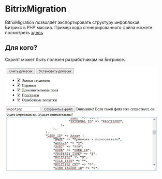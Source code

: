 BitrixMigration
===============
BitrixMigration позволяет экспортировать структуру инфоблоков Битрикс в PHP массив.
Пример кода сгенерированного файла можете посмотреть [здесь](example.php)


## Для кого?

Скрипт может быть полезен разработчикам на Битриксе.

![Interface](interface.jpg "Интерфейс")
